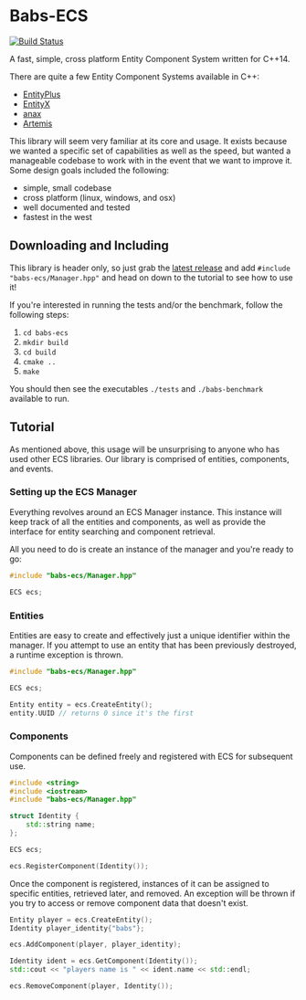# Babs-ECS
[![Build Status](https://travis-ci.org/babsnbabs/babs-ecs.svg?branch=master)](https://travis-ci.org/babsnbabs/babs-ecs)

A fast, simple, cross platform Entity Component System written for C++14.

There are quite a few Entity Component Systems available in C++:
* [EntityPlus](https://github.com/Yelnats321/EntityPlus)
* [EntityX](https://github.com/alecthomas/entityx)
* [anax](https://github.com/miguelmartin75/anax)
* [Artemis](https://github.com/vinova/Artemis-Cpp)

This library will seem very familiar at its core and usage. It exists because we wanted a specific set of capabilities as well as the speed, but wanted a manageable codebase to work with in the event that we want to improve it. Some design goals included the following:
* simple, small codebase
* cross platform (linux, windows, and osx)
* well documented and tested
* fastest in the west


## Downloading and Including

This library is header only, so just grab the [latest release](https://github.com/babsnbabs/babs-ecs/releases) and add `#include "babs-ecs/Manager.hpp"` and head on down to the tutorial to see how to use it!

If you're interested in running the tests and/or the benchmark, follow the following steps:
1. `cd babs-ecs`
2. `mkdir build`
3. `cd build`
4. `cmake ..`
5. `make`

You should then see the executables `./tests` and `./babs-benchmark` available to run.


## Tutorial

As mentioned above, this usage will be unsurprising to anyone who has used other ECS libraries. Our library is comprised of entities, components, and events.

### Setting up the ECS Manager

Everything revolves around an ECS Manager instance. This instance will keep track of all the entities and components, as well as provide the interface for entity searching and component retrieval.

All you need to do is create an instance of the manager and you're ready to go:

```c++
#include "babs-ecs/Manager.hpp"

ECS ecs;
```

### Entities

Entities are easy to create and effectively just a unique identifier within the manager. If you attempt to use an entity that has been previously destroyed, a runtime exception is thrown.

```c++
#include "babs-ecs/Manager.hpp"

ECS ecs;

Entity entity = ecs.CreateEntity();
entity.UUID // returns 0 since it's the first
```

### Components

Components can be defined freely and registered with ECS for subsequent use.

```c++
#include <string>
#include <iostream>
#include "babs-ecs/Manager.hpp"

struct Identity {
    std::string name;
};

ECS ecs;

ecs.RegisterComponent(Identity());
```

Once the component is registered, instances of it can be assigned to specific entities, retrieved later, and removed. An exception will be thrown if you try to access or remove component data that doesn't exist.

```c++
Entity player = ecs.CreateEntity();
Identity player_identity{"babs"};

ecs.AddComponent(player, player_identity);

Identity ident = ecs.GetComponent(Identity());
std::cout << "players name is " << ident.name << std::endl;

ecs.RemoveComponent(player, Identity());
```
